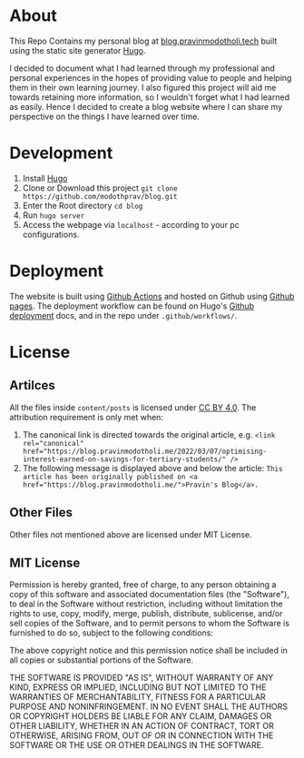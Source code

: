 # About
This Repo Contains my personal blog at [blog.pravinmodotholi.tech](https://blog.pravinmodotholi.tech/) built using the static site generator [Hugo](https://gohugo.io/).

I decided to document what I had learned through my professional and personal experiences in the hopes of providing value to people and helping them in their own learning journey. I also figured this project will aid me towards retaining more information, so I wouldn't forget what I had learned as easily. Hence I decided to create a blog website where I can share my perspective on the things I have learned over time.

# Development
1. Install [Hugo](https://gohugo.io/getting-started/quick-start/#step-1-install-hugo)
2. Clone or Download this project `git clone https://github.com/modothprav/blog.git`
3. Enter the Root directory `cd blog`
4. Run `hugo server`
5. Access the webpage via `localhost` - according to your pc configurations.

# Deployment
The website is built using [Github Actions](https://docs.github.com/en/actions) and hosted on Github using [Github pages](https://pages.github.com/). The deployment workflow can be found on Hugo's [Github deployment](https://gohugo.io/hosting-and-deployment/hosting-on-github/#build-hugo-with-github-action) docs, and in the repo under `.github/workflows/`.

# License

## Artilces
All the files inside `content/posts` is licensed under [CC BY 4.0](https://creativecommons.org/licenses/by/4.0/). The attribution requirement is only met when:

1. The canonical link is directed towards the original article, e.g.
   `<link rel="canonical" href="https://blog.pravinmodotholi.me/2022/03/07/optimising-interest-earned-on-savings-for-tertiary-students/" />`
2. The following message is displayed above and below the article:
   `This article has been originally published on <a href="https://blog.pravinmodotholi.me/">Pravin's Blog</a>.`

## Other Files
Other files not mentioned above are licensed under MIT License.

## MIT License

Permission is hereby granted, free of charge, to any person obtaining
a copy of this software and associated documentation files (the
"Software"), to deal in the Software without restriction, including
without limitation the rights to use, copy, modify, merge, publish,
distribute, sublicense, and/or sell copies of the Software, and to
permit persons to whom the Software is furnished to do so, subject to
the following conditions:

The above copyright notice and this permission notice shall be
included in all copies or substantial portions of the Software.

THE SOFTWARE IS PROVIDED "AS IS", WITHOUT WARRANTY OF ANY KIND,
EXPRESS OR IMPLIED, INCLUDING BUT NOT LIMITED TO THE WARRANTIES OF
MERCHANTABILITY, FITNESS FOR A PARTICULAR PURPOSE AND
NONINFRINGEMENT. IN NO EVENT SHALL THE AUTHORS OR COPYRIGHT HOLDERS BE
LIABLE FOR ANY CLAIM, DAMAGES OR OTHER LIABILITY, WHETHER IN AN ACTION
OF CONTRACT, TORT OR OTHERWISE, ARISING FROM, OUT OF OR IN CONNECTION
WITH THE SOFTWARE OR THE USE OR OTHER DEALINGS IN THE SOFTWARE.

